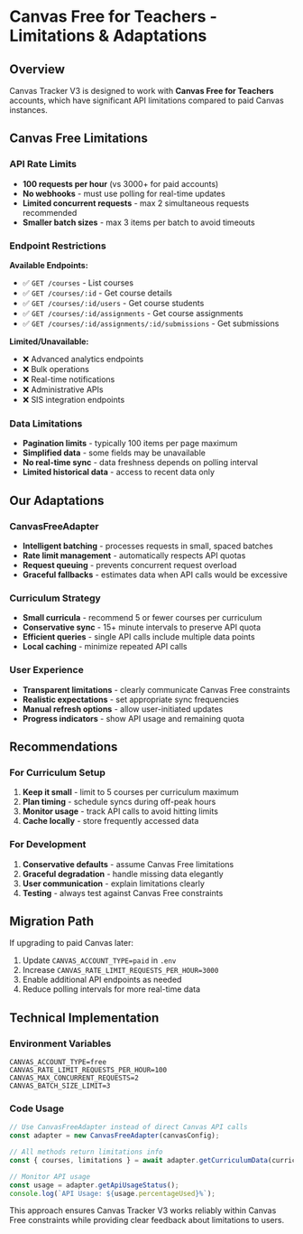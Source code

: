 # Canvas Free for Teachers - Limitations & Adaptations

## Overview
Canvas Tracker V3 is designed to work with **Canvas Free for Teachers** accounts, which have significant API limitations compared to paid Canvas instances.

## Canvas Free Limitations

### API Rate Limits
- **100 requests per hour** (vs 3000+ for paid accounts)
- **No webhooks** - must use polling for real-time updates
- **Limited concurrent requests** - max 2 simultaneous requests recommended
- **Smaller batch sizes** - max 3 items per batch to avoid timeouts

### Endpoint Restrictions
**Available Endpoints:**
- ✅ `GET /courses` - List courses
- ✅ `GET /courses/:id` - Get course details
- ✅ `GET /courses/:id/users` - Get course students
- ✅ `GET /courses/:id/assignments` - Get course assignments
- ✅ `GET /courses/:id/assignments/:id/submissions` - Get submissions

**Limited/Unavailable:**
- ❌ Advanced analytics endpoints
- ❌ Bulk operations
- ❌ Real-time notifications
- ❌ Administrative APIs
- ❌ SIS integration endpoints

### Data Limitations
- **Pagination limits** - typically 100 items per page maximum
- **Simplified data** - some fields may be unavailable
- **No real-time sync** - data freshness depends on polling interval
- **Limited historical data** - access to recent data only

## Our Adaptations

### CanvasFreeAdapter
- **Intelligent batching** - processes requests in small, spaced batches
- **Rate limit management** - automatically respects API quotas
- **Request queuing** - prevents concurrent request overload
- **Graceful fallbacks** - estimates data when API calls would be excessive

### Curriculum Strategy
- **Small curricula** - recommend 5 or fewer courses per curriculum
- **Conservative sync** - 15+ minute intervals to preserve API quota
- **Efficient queries** - single API calls include multiple data points
- **Local caching** - minimize repeated API calls

### User Experience
- **Transparent limitations** - clearly communicate Canvas Free constraints
- **Realistic expectations** - set appropriate sync frequencies
- **Manual refresh options** - allow user-initiated updates
- **Progress indicators** - show API usage and remaining quota

## Recommendations

### For Curriculum Setup
1. **Keep it small** - limit to 5 courses per curriculum maximum
2. **Plan timing** - schedule syncs during off-peak hours
3. **Monitor usage** - track API calls to avoid hitting limits
4. **Cache locally** - store frequently accessed data

### For Development
1. **Conservative defaults** - assume Canvas Free limitations
2. **Graceful degradation** - handle missing data elegantly
3. **User communication** - explain limitations clearly
4. **Testing** - always test against Canvas Free constraints

## Migration Path
If upgrading to paid Canvas later:
1. Update `CANVAS_ACCOUNT_TYPE=paid` in `.env`
2. Increase `CANVAS_RATE_LIMIT_REQUESTS_PER_HOUR=3000`
3. Enable additional API endpoints as needed
4. Reduce polling intervals for more real-time data

## Technical Implementation

### Environment Variables
```
CANVAS_ACCOUNT_TYPE=free
CANVAS_RATE_LIMIT_REQUESTS_PER_HOUR=100
CANVAS_MAX_CONCURRENT_REQUESTS=2
CANVAS_BATCH_SIZE_LIMIT=3
```

### Code Usage
```typescript
// Use CanvasFreeAdapter instead of direct Canvas API calls
const adapter = new CanvasFreeAdapter(canvasConfig);

// All methods return limitations info
const { courses, limitations } = await adapter.getCurriculumData(curriculum);

// Monitor API usage
const usage = adapter.getApiUsageStatus();
console.log(`API Usage: ${usage.percentageUsed}%`);
```

This approach ensures Canvas Tracker V3 works reliably within Canvas Free constraints while providing clear feedback about limitations to users.